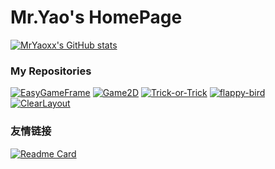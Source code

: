 # Mr.Yao's HomePage

[![MrYaoxx's GitHub stats](https://github-readme-stats.vercel.app/api?username=mryaoxx)](https://github.com/mryaoxx/)




### My Repositories
[![EasyGameFrame](https://github-readme-stats.vercel.app/api/pin/?username=mryaoxx&repo=EasyGameFrame)](https://github.com/mryaoxx/EasyGameFrame)
[![Game2D](https://github-readme-stats.vercel.app/api/pin/?username=mryaoxx&repo=Game2D)](https://github.com/mryaoxx/Game2D)
[![Trick-or-Trick](https://github-readme-stats.vercel.app/api/pin/?username=mryaoxx&repo=Trick-or-Trick)](https://github.com/mryaoxx/Trick-or-Trick)
[![flappy-bird](https://github-readme-stats.vercel.app/api/pin/?username=mryaoxx&repo=flappy-bird)](https://github.com/mryaoxx/flappy-bird)
[![ClearLayout](https://github-readme-stats.vercel.app/api/pin/?username=mryaoxx&repo=ClearLayout)](https://github.com/mryaoxx/ClearLayout)

### 友情链接
[![Readme Card](https://github-readme-stats.vercel.app/api/pin/?username=anuraghazra&repo=github-readme-stats)](https://github.com/anuraghazra/github-readme-stats)
